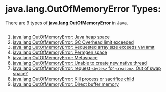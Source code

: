 # java.lang.OutOfMemoryError Types:

There are 9 types of **java.lang.OutOfMemoryError** in Java.

<p align="center">
  <img scr="https://github.com/rangareddy/ranga-java-oom/blob/main/images/OOM_Error_Types.png">
</p>

1. [java.lang.OutOfMemoryError: Java heap space](https://github.com/hakantaylan/java-out-of-memory-examples/blob/main/java_heap_space.md)
2. [java.lang.OutOfMemoryError: GC Overhead limit exceeded](https://github.com/hakantaylan/java-out-of-memory-examples/blob/main/gc_overhead_limit.md)
3. [java.lang.OutOfMemoryError: Requested array size exceeds VM limit](https://github.com/hakantaylan/java-out-of-memory-examples/blob/main/array_size_exceeds.md)
4. [java.lang.OutOfMemoryError: Permgen space](https://github.com/hakantaylan/java-out-of-memory-examples/blob/main/permgen_space.md)
5. [java.lang.OutOfMemoryError: Metaspace](https://github.com/hakantaylan/java-out-of-memory-examples/blob/main/meta_space.md)
6. [java.lang.OutOfMemoryError: Unable to create new native thread](https://github.com/hakantaylan/java-out-of-memory-examples/blob/main/native_thread.md)
7. [java.lang.OutOfMemoryError: request `<bytes>` for `<reason>`. Out of swap space?](https://github.com/hakantaylan/java-out-of-memory-examples/blob/main/swap_space.md)
8. [java.lang.OutOfMemoryError: Kill process or sacrifice child](https://github.com/hakantaylan/java-out-of-memory-examples/blob/main/kill_process.md)
9. [java.lang.OutOfMemoryError: Direct buffer memory](https://github.com/hakantaylan/java-out-of-memory-examples/blob/main/direct_buffer_memory.md)

